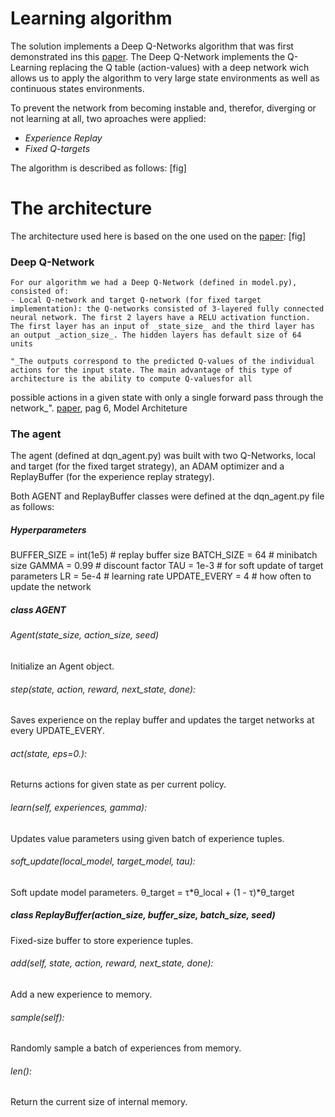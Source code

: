 # Learning algorithm  
The solution implements a Deep Q-Networks algorithm that was first demonstrated ins this [paper](https://storage.googleapis.com/deepmind-media/dqn/DQNNaturePaper.pdf).
The Deep Q-Network implements the Q-Learning replacing the Q table (action-values) with a deep network wich allows us to apply the algorithm to very large state environments as well as continuous states environments.
  
  To prevent the network from becoming instable and, therefor, diverging or not learning at all, two aproaches were applied:
  - *Experience Replay*
  - *Fixed Q-targets*
  
  The algorithm is described as follows:
  [fig]
  
 # The architecture
  The architecture used here is based on the one used on the [paper](https://storage.googleapis.com/deepmind-media/dqn/DQNNaturePaper.pdf):
  [fig]
  
 ### Deep Q-Network  
    For our algorithm we had a Deep Q-Network (defined in model.py), consisted of:
    - Local Q-network and target Q-network (for fixed target implementation): the Q-networks consisted of 3-layered fully connected neural network. The first 2 layers have a RELU activation function.   
    The first layer has an input of _state_size_ and the third layer has an output _action_size_. The hidden layers has default size of 64 units 
  
    "_The outputs correspond to the predicted Q-values of the individual actions for the input state. The main advantage of this type of architecture is the ability to compute Q-valuesfor all
possible actions in a given state with only a single forward pass through the network_". [paper](https://storage.googleapis.com/deepmind-media/dqn/DQNNaturePaper.pdf), pag 6, Model Architeture

  ### The agent   
  The agent (defined at dqn_agent.py) was built with two Q-Networks, local and target (for the fixed target strategy), an ADAM optimizer and a ReplayBuffer (for the experience replay strategy).
     
  Both AGENT and ReplayBuffer classes were defined at the dqn_agent.py file as follows:   
  ##### *Hyperparameters*
  BUFFER_SIZE = int(1e5)  # replay buffer size
  BATCH_SIZE = 64         # minibatch size
  GAMMA = 0.99            # discount factor
  TAU = 1e-3              # for soft update of target parameters
  LR = 5e-4               # learning rate 
  UPDATE_EVERY = 4        # how often to update the network
    
  ##### class AGENT   
  ###### *Agent(state_size, action_size, seed)*  
  Initialize an Agent object.  

  ###### *step*(state, action, reward, next_state, done):
  Saves experience on the replay buffer and updates the target networks at every UPDATE_EVERY.
      
  ###### *act*(state, eps=0.):
  Returns actions for given state as per current policy.
  
  ###### *learn*(self, experiences, gamma):
  Updates value parameters using given batch of experience tuples.
  
  ###### *soft_update*(local_model, target_model, tau):
  Soft update model parameters.
        θ_target = τ*θ_local + (1 - τ)*θ_target  
        
          
  ##### *class ReplayBuffer*(action_size, buffer_size, batch_size, seed)  
  Fixed-size buffer to store experience tuples.  
      
  ###### *add*(self, state, action, reward, next_state, done):  
  Add a new experience to memory.  
      
  ###### *sample*(self):  
  Randomly sample a batch of experiences from memory.  
    
  ###### *len*():  
  Return the current size of internal memory.
  
